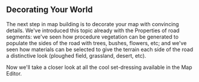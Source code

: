 
## Decorating Your World

The next step in map building is to decorate your map with convincing details.  We've introduced this topic already with the Properties
of road segments:  we've seen how procedure vegetation can be generated to populate the sides of the road with trees, bushes, flowers, etc; 
and we've seen how materials can be selected to give the terrain each side of the road a distinctive look (ploughed field, grassland,
desert, etc).

Now we'll take a closer look at all the cool set-dressing available in the Map Editor.

